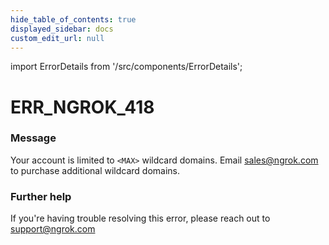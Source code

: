 ```yaml
---
hide_table_of_contents: true
displayed_sidebar: docs
custom_edit_url: null
---
```


import ErrorDetails from '/src/components/ErrorDetails';

# ERR_NGROK_418

### Message
Your account is limited to `<MAX>` wildcard domains. Email sales@ngrok.com to purchase additional wildcard domains.

### Further help
If you're having trouble resolving this error, please reach out to [support@ngrok.com](mailto:support@ngrok.com?subject=Help%20with%20ERR_NGROK_418)

<ErrorDetails error='err_ngrok_418' />
